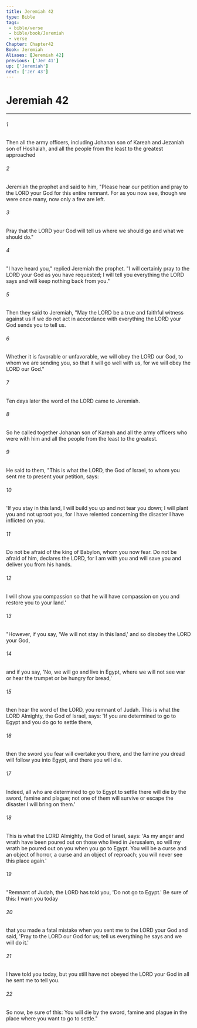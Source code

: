 ```yaml
---
title: Jeremiah 42
type: Bible
tags:
 - bible/verse
 - bible/book/Jeremiah
 - verse
Chapter: Chapter42
Book: Jeremiah
Aliases: [Jeremiah 42]
previous: ['Jer 41']
up: ['Jeremiah']
next: ['Jer 43']
---
```

# Jeremiah 42

***


###### 1 
Then all the army officers, including Johanan son of Kareah and Jezaniah son of Hoshaiah, and all the people from the least to the greatest approached 

###### 2 
Jeremiah the prophet and said to him, "Please hear our petition and pray to the LORD your God for this entire remnant. For as you now see, though we were once many, now only a few are left. 

###### 3 
Pray that the LORD your God will tell us where we should go and what we should do." 

###### 4 
"I have heard you," replied Jeremiah the prophet. "I will certainly pray to the LORD your God as you have requested; I will tell you everything the LORD says and will keep nothing back from you." 

###### 5 
Then they said to Jeremiah, "May the LORD be a true and faithful witness against us if we do not act in accordance with everything the LORD your God sends you to tell us. 

###### 6 
Whether it is favorable or unfavorable, we will obey the LORD our God, to whom we are sending you, so that it will go well with us, for we will obey the LORD our God." 

###### 7 
Ten days later the word of the LORD came to Jeremiah. 

###### 8 
So he called together Johanan son of Kareah and all the army officers who were with him and all the people from the least to the greatest. 

###### 9 
He said to them, "This is what the LORD, the God of Israel, to whom you sent me to present your petition, says: 

###### 10 
'If you stay in this land, I will build you up and not tear you down; I will plant you and not uproot you, for I have relented concerning the disaster I have inflicted on you. 

###### 11 
Do not be afraid of the king of Babylon, whom you now fear. Do not be afraid of him, declares the LORD, for I am with you and will save you and deliver you from his hands. 

###### 12 
I will show you compassion so that he will have compassion on you and restore you to your land.' 

###### 13 
"However, if you say, 'We will not stay in this land,' and so disobey the LORD your God, 

###### 14 
and if you say, 'No, we will go and live in Egypt, where we will not see war or hear the trumpet or be hungry for bread,' 

###### 15 
then hear the word of the LORD, you remnant of Judah. This is what the LORD Almighty, the God of Israel, says: 'If you are determined to go to Egypt and you do go to settle there, 

###### 16 
then the sword you fear will overtake you there, and the famine you dread will follow you into Egypt, and there you will die. 

###### 17 
Indeed, all who are determined to go to Egypt to settle there will die by the sword, famine and plague; not one of them will survive or escape the disaster I will bring on them.' 

###### 18 
This is what the LORD Almighty, the God of Israel, says: 'As my anger and wrath have been poured out on those who lived in Jerusalem, so will my wrath be poured out on you when you go to Egypt. You will be a curse and an object of horror, a curse and an object of reproach; you will never see this place again.' 

###### 19 
"Remnant of Judah, the LORD has told you, 'Do not go to Egypt.' Be sure of this: I warn you today 

###### 20 
that you made a fatal mistake when you sent me to the LORD your God and said, 'Pray to the LORD our God for us; tell us everything he says and we will do it.' 

###### 21 
I have told you today, but you still have not obeyed the LORD your God in all he sent me to tell you. 

###### 22 
So now, be sure of this: You will die by the sword, famine and plague in the place where you want to go to settle." 

